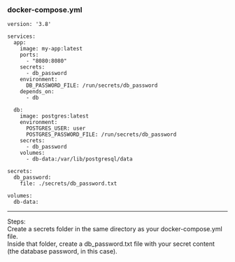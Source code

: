### docker-compose.yml

```
version: '3.8'

services:
  app:
    image: my-app:latest
    ports:
      - "8080:8080"
    secrets:
      - db_password
    environment:
      DB_PASSWORD_FILE: /run/secrets/db_password
    depends_on:
      - db

  db:
    image: postgres:latest
    environment:
      POSTGRES_USER: user
      POSTGRES_PASSWORD_FILE: /run/secrets/db_password
    secrets:
      - db_password
    volumes:
      - db-data:/var/lib/postgresql/data

secrets:
  db_password:
    file: ./secrets/db_password.txt

volumes:
  db-data:
```

---

Steps: <br/>
Create a secrets folder in the same directory as your docker-compose.yml file.<br/>
Inside that folder, create a db_password.txt file with your secret content (the database password, in this case).
